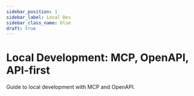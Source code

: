 ```yaml
---
sidebar_position: 1
sidebar_label: Local Dev
sidebar_class_name: blue
draft: true
---
```


# Local Development: MCP, OpenAPI, API-first


Guide to local development with MCP and OpenAPI.
